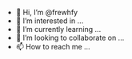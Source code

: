 - 👋 Hi, I’m @frewhfy
- 👀 I’m interested in ...
- 🌱 I’m currently learning ...
- 💞️ I’m looking to collaborate on ...
- 📫 How to reach me ...

<!---
frewhfy/frewhfy is a ✨ special ✨ repository because its `README.md` (this file) appears on your GitHub profile.
You can click the Preview link to take a look at your changes.
--->
